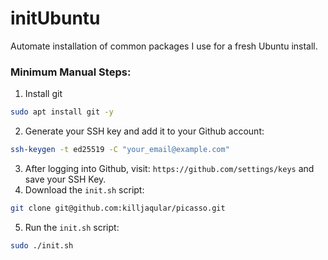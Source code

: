 # initUbuntu
Automate installation of common packages I use for a fresh Ubuntu install.

### Minimum Manual Steps:
1. Install git
```bash
sudo apt install git -y
```
2. Generate your SSH key and add it to your Github account:
```bash
ssh-keygen -t ed25519 -C "your_email@example.com"
```
3. After logging into Github, visit: `https://github.com/settings/keys` and save your SSH Key.
4. Download the `init.sh` script:
```bash
git clone git@github.com:killjaqular/picasso.git
```
5. Run the `init.sh` script:
```bash
sudo ./init.sh
```
